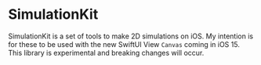 # SimulationKit

SimulationKit is a set of tools to make 2D simulations on iOS. My intention is for these to be used with the new SwiftUI View `Canvas` coming in iOS 15. This library is experimental and breaking changes will occur.
